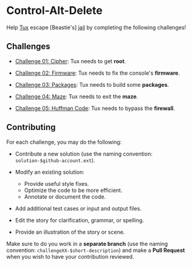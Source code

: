 # Control-Alt-Delete

Help [Tux] escape [Beastie's] [jail] by completing the following challenges!

## Challenges 

- [Challenge 01: Cipher](challenge01): Tux needs to get **root**.

- [Challenge 02: Firmware](challenge02): Tux needs to fix the console's **firmware**.

- [Challenge 03: Packages](challenge03): Tux needs to build some **packages**.

- [Challenge 04: Maze](challenge04): Tux needs to exit the **maze**.

- [Challenge 05: Huffman Code](challenge05): Tux needs to bypass the **firewall**.

## Contributing

For each challenge, you may do the following:

- Contribute a new solution (use the naming convention:
  `solution-$github-account.ext`).

- Modify an existing solution:

    - Provide useful style fixes.
    - Optimize the code to be more efficient.
    - Annotate or document the code.

- Add additional test cases or input and output files.

- Edit the story for clarification, grammar, or spelling.

- Provide an illustration of the story or scene.

Make sure to do you work in a **separate branch** (use the naming convention:
`challengeXX-$short-description`) and make a **Pull Request** when you wish to
have your contribution reviewed.


[Tux]: https://en.wikipedia.org/wiki/Tux_(mascot)
[jail]: https://en.wikipedia.org/wiki/FreeBSD_jail
[Beastie]: https://en.wikipedia.org/wiki/BSD_Daemon
